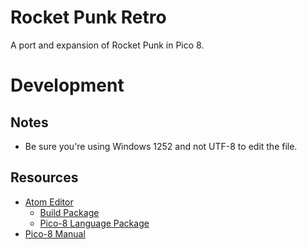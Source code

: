 # Rocket Punk Retro

A port and expansion of Rocket Punk in Pico 8.

# Development

## Notes

* Be sure you're using Windows 1252 and not UTF-8 to edit the file.

## Resources

* [Atom Editor](https://atom.io/)
  * [Build Package](https://atom.io/packages/build)
  * [Pico-8 Language Package](https://atom.io/packages/language-pico8)
* [Pico-8 Manual](http://www.lexaloffle.com/pico-8.php?page=manual)
